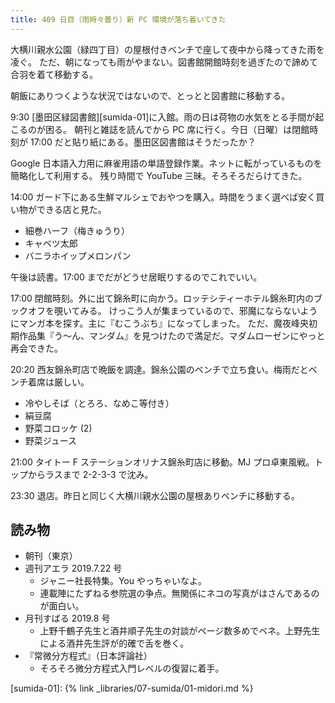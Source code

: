 ```yaml
---
title: 409 日目（雨時々曇り）新 PC 環境が落ち着いてきた
---
```


大横川親水公園（緑四丁目）の屋根付きベンチで座して夜中から降ってきた雨を凌ぐ。
ただ、朝になっても雨がやまない。図書館開館時刻を過ぎたので諦めて合羽を着て移動する。

朝飯にありつくような状況ではないので、とっとと図書館に移動する。

9:30 [墨田区緑図書館][sumida-01]に入館。雨の日は荷物の水気をとる手間が起こるのが困る。
朝刊と雑誌を読んでから PC 席に行く。今日（日曜）は閉館時刻が 17:00 だと貼り紙にある。墨田区図書館はそうだったか？

Google 日本語入力用に麻雀用語の単語登録作業。ネットに転がっているものを簡略化して利用する。
残り時間で YouTube 三昧。そろそろだらけてきた。

14:00 ガード下にある生鮮マルシェでおやつを購入。時間をうまく選べば安く買い物ができる店と見た。

* 細巻ハーフ（梅きゅうり）
* キャベツ太郎
* バニラホイップメロンパン

午後は読書。17:00 までだがどうせ居眠りするのでこれでいい。

17:00 閉館時刻。外に出て錦糸町に向かう。ロッテシティーホテル錦糸町内のブックオフを覗いてみる。
けっこう人が集まっているので、邪魔にならないようにマンガ本を探す。主に『むこうぶち』になってしまった。
ただ、魔夜峰央初期作品集『う～ん、マンダム』を見つけたので満足だ。マダムローゼンにやっと再会できた。

20:20 西友錦糸町店で晩飯を調達。錦糸公園のベンチで立ち食い。梅雨だとベンチ着席は厳しい。

* 冷やしそば（とろろ、なめこ等付き）
* 絹豆腐
* 野菜コロッケ (2)
* 野菜ジュース

21:00 タイトー F ステーションオリナス錦糸町店に移動。MJ プロ卓東風戦。トップからラスまで 2-2-3-3 で沈み。

23:30 退店。昨日と同じく大横川親水公園の屋根ありベンチに移動する。

## 読み物

* 朝刊（東京）
* 週刊アエラ 2019.7.22 号
  * ジャニー社長特集。You やっちゃいなよ。
  * 連載陣にたずねる参院選の争点。無関係にネコの写真がはさんであるのが面白い。
* 月刊すばる 2019.8 号
  * 上野千鶴子先生と酒井順子先生の対談がページ数多めでベネ。上野先生による酒井先生評が的確で舌を巻く。
* 『常微分方程式』（日本評論社）
  * そろそろ微分方程式入門レベルの復習に着手。

[sumida-01]: {% link _libraries/07-sumida/01-midori.md %}
